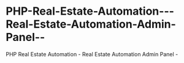 # PHP-Real-Estate-Automation---Real-Estate-Automation-Admin-Panel--
PHP Real Estate Automation - Real Estate Automation Admin Panel -
